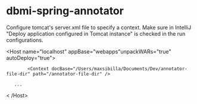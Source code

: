 # dbmi-spring-annotator

Configure tomcat's server.xml file to specify a context. Make sure in IntelliJ "Deploy application configured in Tomcat instance" is checked in the run configurations.

<Host name="localhost"  appBase="webapps"unpackWARs="true" autoDeploy="true">

            <Context docBase="/Users/maxsibilla/Documents/Dev/annotator-file-dir" path="/annotator-file-dir" />

       ...
< /Host>
